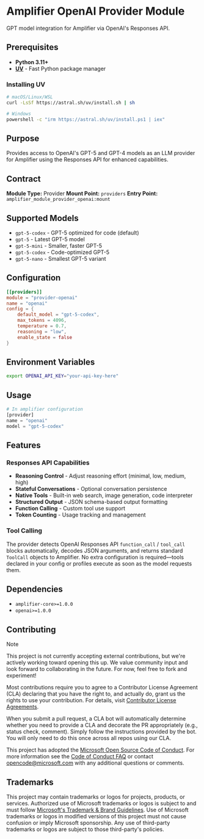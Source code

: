 # Amplifier OpenAI Provider Module

GPT model integration for Amplifier via OpenAI's Responses API.

## Prerequisites

- **Python 3.11+**
- **[UV](https://github.com/astral-sh/uv)** - Fast Python package manager

### Installing UV

```bash
# macOS/Linux/WSL
curl -LsSf https://astral.sh/uv/install.sh | sh

# Windows
powershell -c "irm https://astral.sh/uv/install.ps1 | iex"
```

## Purpose

Provides access to OpenAI's GPT-5 and GPT-4 models as an LLM provider for Amplifier using the Responses API for enhanced capabilities.

## Contract

**Module Type:** Provider
**Mount Point:** `providers`
**Entry Point:** `amplifier_module_provider_openai:mount`

## Supported Models

- `gpt-5-codex` - GPT-5 optimized for code (default)
- `gpt-5` - Latest GPT-5 model
- `gpt-5-mini` - Smaller, faster GPT-5
- `gpt-5-codex` - Code-optimized GPT-5
- `gpt-5-nano` - Smallest GPT-5 variant

## Configuration

```toml
[[providers]]
module = "provider-openai"
name = "openai"
config = {
    default_model = "gpt-5-codex",
    max_tokens = 4096,
    temperature = 0.7,
    reasoning = "low",
    enable_state = false
}
```

## Environment Variables

```bash
export OPENAI_API_KEY="your-api-key-here"
```

## Usage

```python
# In amplifier configuration
[provider]
name = "openai"
model = "gpt-5-codex"
```

## Features

### Responses API Capabilities

- **Reasoning Control** - Adjust reasoning effort (minimal, low, medium, high)
- **Stateful Conversations** - Optional conversation persistence
- **Native Tools** - Built-in web search, image generation, code interpreter
- **Structured Output** - JSON schema-based output formatting
- **Function Calling** - Custom tool use support
- **Token Counting** - Usage tracking and management

### Tool Calling

The provider detects OpenAI Responses API `function_call` / `tool_call`
blocks automatically, decodes JSON arguments, and returns standard
`ToolCall` objects to Amplifier. No extra configuration is required—tools
declared in your config or profiles execute as soon as the model requests
them.

## Dependencies

- `amplifier-core>=1.0.0`
- `openai>=1.0.0`

## Contributing

> [!NOTE]
> This project is not currently accepting external contributions, but we're actively working toward opening this up. We value community input and look forward to collaborating in the future. For now, feel free to fork and experiment!

Most contributions require you to agree to a
Contributor License Agreement (CLA) declaring that you have the right to, and actually do, grant us
the rights to use your contribution. For details, visit [Contributor License Agreements](https://cla.opensource.microsoft.com).

When you submit a pull request, a CLA bot will automatically determine whether you need to provide
a CLA and decorate the PR appropriately (e.g., status check, comment). Simply follow the instructions
provided by the bot. You will only need to do this once across all repos using our CLA.

This project has adopted the [Microsoft Open Source Code of Conduct](https://opensource.microsoft.com/codeofconduct/).
For more information see the [Code of Conduct FAQ](https://opensource.microsoft.com/codeofconduct/faq/) or
contact [opencode@microsoft.com](mailto:opencode@microsoft.com) with any additional questions or comments.

## Trademarks

This project may contain trademarks or logos for projects, products, or services. Authorized use of Microsoft
trademarks or logos is subject to and must follow
[Microsoft's Trademark & Brand Guidelines](https://www.microsoft.com/legal/intellectualproperty/trademarks/usage/general).
Use of Microsoft trademarks or logos in modified versions of this project must not cause confusion or imply Microsoft sponsorship.
Any use of third-party trademarks or logos are subject to those third-party's policies.
